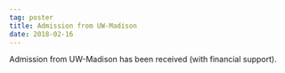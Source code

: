 ```yaml
---
tag: poster
title: Admission from UW-Madison
date: 2018-02-16
---
```


Admission from UW-Madison has been received (with financial support).
